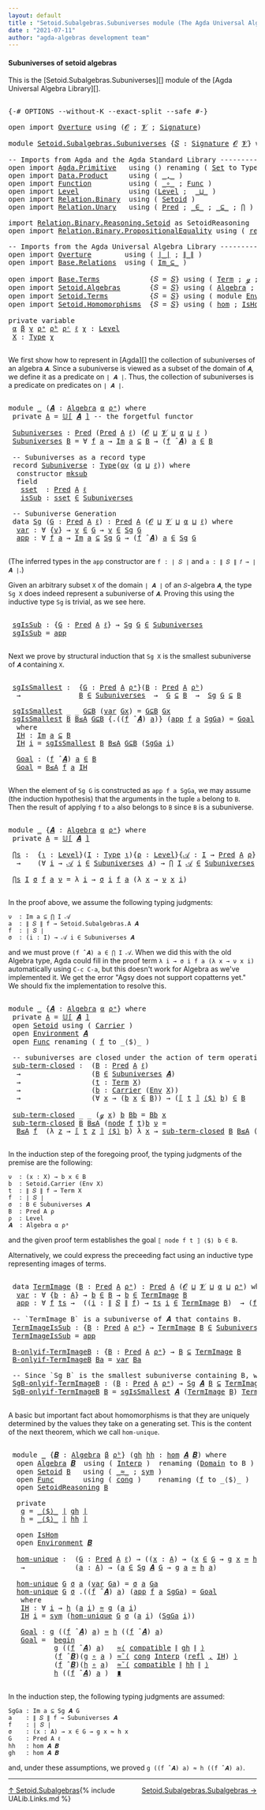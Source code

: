```yaml
---
layout: default
title : "Setoid.Subalgebras.Subuniverses module (The Agda Universal Algebra Library)"
date : "2021-07-11"
author: "agda-algebras development team"
---
```


#### <a id="subuniverses-of-setoid-algebras">Subuniverses of setoid algebras</a>

This is the [Setoid.Subalgebras.Subuniverses][] module of the [Agda Universal Algebra Library][].

<pre class="Agda">

<a id="368" class="Symbol">{-#</a> <a id="372" class="Keyword">OPTIONS</a> <a id="380" class="Pragma">--without-K</a> <a id="392" class="Pragma">--exact-split</a> <a id="406" class="Pragma">--safe</a> <a id="413" class="Symbol">#-}</a>

<a id="418" class="Keyword">open</a> <a id="423" class="Keyword">import</a> <a id="430" href="Overture.html" class="Module">Overture</a> <a id="439" class="Keyword">using</a> <a id="445" class="Symbol">(</a><a id="446" href="Overture.Signatures.html#648" class="Generalizable">𝓞</a> <a id="448" class="Symbol">;</a> <a id="450" href="Overture.Signatures.html#650" class="Generalizable">𝓥</a> <a id="452" class="Symbol">;</a> <a id="454" href="Overture.Signatures.html#3264" class="Function">Signature</a><a id="463" class="Symbol">)</a>

<a id="466" class="Keyword">module</a> <a id="473" href="Setoid.Subalgebras.Subuniverses.html" class="Module">Setoid.Subalgebras.Subuniverses</a> <a id="505" class="Symbol">{</a><a id="506" href="Setoid.Subalgebras.Subuniverses.html#506" class="Bound">𝑆</a> <a id="508" class="Symbol">:</a> <a id="510" href="Overture.Signatures.html#3264" class="Function">Signature</a> <a id="520" href="Overture.Signatures.html#648" class="Generalizable">𝓞</a> <a id="522" href="Overture.Signatures.html#650" class="Generalizable">𝓥</a><a id="523" class="Symbol">}</a> <a id="525" class="Keyword">where</a>

<a id="532" class="Comment">-- Imports from Agda and the Agda Standard Library ----------------------------------</a>
<a id="618" class="Keyword">open</a> <a id="623" class="Keyword">import</a> <a id="630" href="Agda.Primitive.html" class="Module">Agda.Primitive</a>   <a id="647" class="Keyword">using</a> <a id="653" class="Symbol">()</a> <a id="656" class="Keyword">renaming</a> <a id="665" class="Symbol">(</a> <a id="667" href="Agda.Primitive.html#326" class="Primitive">Set</a> <a id="671" class="Symbol">to</a> <a id="674" class="Primitive">Type</a> <a id="679" class="Symbol">)</a>
<a id="681" class="Keyword">open</a> <a id="686" class="Keyword">import</a> <a id="693" href="Data.Product.html" class="Module">Data.Product</a>     <a id="710" class="Keyword">using</a> <a id="716" class="Symbol">(</a> <a id="718" href="Agda.Builtin.Sigma.html#236" class="InductiveConstructor Operator">_,_</a> <a id="722" class="Symbol">)</a>
<a id="724" class="Keyword">open</a> <a id="729" class="Keyword">import</a> <a id="736" href="Function.html" class="Module">Function</a>         <a id="753" class="Keyword">using</a> <a id="759" class="Symbol">(</a> <a id="761" href="Function.Base.html#1031" class="Function Operator">_∘_</a> <a id="765" class="Symbol">;</a> <a id="767" href="Function.Bundles.html#1868" class="Record">Func</a> <a id="772" class="Symbol">)</a>
<a id="774" class="Keyword">open</a> <a id="779" class="Keyword">import</a> <a id="786" href="Level.html" class="Module">Level</a>            <a id="803" class="Keyword">using</a> <a id="809" class="Symbol">(</a><a id="810" href="Agda.Primitive.html#597" class="Postulate">Level</a> <a id="816" class="Symbol">;</a>  <a id="819" href="Agda.Primitive.html#810" class="Primitive Operator">_⊔_</a> <a id="823" class="Symbol">)</a>
<a id="825" class="Keyword">open</a> <a id="830" class="Keyword">import</a> <a id="837" href="Relation.Binary.html" class="Module">Relation.Binary</a>  <a id="854" class="Keyword">using</a> <a id="860" class="Symbol">(</a> <a id="862" href="Relation.Binary.Bundles.html#1009" class="Record">Setoid</a> <a id="869" class="Symbol">)</a>
<a id="871" class="Keyword">open</a> <a id="876" class="Keyword">import</a> <a id="883" href="Relation.Unary.html" class="Module">Relation.Unary</a>   <a id="900" class="Keyword">using</a> <a id="906" class="Symbol">(</a> <a id="908" href="Relation.Unary.html#1101" class="Function">Pred</a> <a id="913" class="Symbol">;</a> <a id="915" href="Relation.Unary.html#1523" class="Function Operator">_∈_</a> <a id="919" class="Symbol">;</a> <a id="921" href="Relation.Unary.html#1742" class="Function Operator">_⊆_</a> <a id="925" class="Symbol">;</a> <a id="927" href="Relation.Unary.html#4741" class="Function">⋂</a> <a id="929" class="Symbol">)</a>

<a id="932" class="Keyword">import</a> <a id="939" href="Relation.Binary.Reasoning.Setoid.html" class="Module">Relation.Binary.Reasoning.Setoid</a> <a id="972" class="Symbol">as</a> <a id="975" class="Module">SetoidReasoning</a>
<a id="991" class="Keyword">open</a> <a id="996" class="Keyword">import</a> <a id="1003" href="Relation.Binary.PropositionalEquality.html" class="Module">Relation.Binary.PropositionalEquality</a> <a id="1041" class="Keyword">using</a> <a id="1047" class="Symbol">(</a> <a id="1049" href="Agda.Builtin.Equality.html#208" class="InductiveConstructor">refl</a> <a id="1054" class="Symbol">)</a>

<a id="1057" class="Comment">-- Imports from the Agda Universal Algebra Library ----------------------------------</a>
<a id="1143" class="Keyword">open</a> <a id="1148" class="Keyword">import</a> <a id="1155" href="Overture.html" class="Module">Overture</a>        <a id="1171" class="Keyword">using</a> <a id="1177" class="Symbol">(</a> <a id="1179" href="Overture.Basic.html#4326" class="Function Operator">∣_∣</a> <a id="1183" class="Symbol">;</a> <a id="1185" href="Overture.Basic.html#4364" class="Function Operator">∥_∥</a> <a id="1189" class="Symbol">)</a>
<a id="1191" class="Keyword">open</a> <a id="1196" class="Keyword">import</a> <a id="1203" href="Base.Relations.html" class="Module">Base.Relations</a>  <a id="1219" class="Keyword">using</a> <a id="1225" class="Symbol">(</a> <a id="1227" href="Base.Relations.Discrete.html#2326" class="Function Operator">Im_⊆_</a> <a id="1233" class="Symbol">)</a>

<a id="1236" class="Keyword">open</a> <a id="1241" class="Keyword">import</a> <a id="1248" href="Base.Terms.html" class="Module">Base.Terms</a>            <a id="1270" class="Symbol">{</a><a id="1271" class="Argument">𝑆</a> <a id="1273" class="Symbol">=</a> <a id="1275" href="Setoid.Subalgebras.Subuniverses.html#506" class="Bound">𝑆</a><a id="1276" class="Symbol">}</a> <a id="1278" class="Keyword">using</a> <a id="1284" class="Symbol">(</a> <a id="1286" href="Base.Terms.Basic.html#2087" class="Datatype">Term</a> <a id="1291" class="Symbol">;</a> <a id="1293" href="Base.Terms.Basic.html#2128" class="InductiveConstructor">ℊ</a> <a id="1295" class="Symbol">;</a> <a id="1297" href="Base.Terms.Basic.html#2170" class="InductiveConstructor">node</a> <a id="1302" class="Symbol">)</a>
<a id="1304" class="Keyword">open</a> <a id="1309" class="Keyword">import</a> <a id="1316" href="Setoid.Algebras.html" class="Module">Setoid.Algebras</a>       <a id="1338" class="Symbol">{</a><a id="1339" class="Argument">𝑆</a> <a id="1341" class="Symbol">=</a> <a id="1343" href="Setoid.Subalgebras.Subuniverses.html#506" class="Bound">𝑆</a><a id="1344" class="Symbol">}</a> <a id="1346" class="Keyword">using</a> <a id="1352" class="Symbol">(</a> <a id="1354" href="Setoid.Algebras.Basic.html#2837" class="Record">Algebra</a> <a id="1362" class="Symbol">;</a> <a id="1364" href="Setoid.Algebras.Basic.html#3667" class="Function Operator">𝕌[_]</a> <a id="1369" class="Symbol">;</a> <a id="1371" href="Setoid.Algebras.Basic.html#3776" class="Function Operator">_̂_</a> <a id="1375" class="Symbol">;</a> <a id="1377" href="Setoid.Algebras.Basic.html#1068" class="Function">ov</a> <a id="1380" class="Symbol">)</a>
<a id="1382" class="Keyword">open</a> <a id="1387" class="Keyword">import</a> <a id="1394" href="Setoid.Terms.html" class="Module">Setoid.Terms</a>          <a id="1416" class="Symbol">{</a><a id="1417" class="Argument">𝑆</a> <a id="1419" class="Symbol">=</a> <a id="1421" href="Setoid.Subalgebras.Subuniverses.html#506" class="Bound">𝑆</a><a id="1422" class="Symbol">}</a> <a id="1424" class="Keyword">using</a> <a id="1430" class="Symbol">(</a> <a id="1432" class="Keyword">module</a> <a id="1439" href="Setoid.Terms.Basic.html#3846" class="Module">Environment</a> <a id="1451" class="Symbol">)</a>
<a id="1453" class="Keyword">open</a> <a id="1458" class="Keyword">import</a> <a id="1465" href="Setoid.Homomorphisms.html" class="Module">Setoid.Homomorphisms</a>  <a id="1487" class="Symbol">{</a><a id="1488" class="Argument">𝑆</a> <a id="1490" class="Symbol">=</a> <a id="1492" href="Setoid.Subalgebras.Subuniverses.html#506" class="Bound">𝑆</a><a id="1493" class="Symbol">}</a> <a id="1495" class="Keyword">using</a> <a id="1501" class="Symbol">(</a> <a id="1503" href="Setoid.Homomorphisms.Basic.html#1918" class="Function">hom</a> <a id="1507" class="Symbol">;</a> <a id="1509" href="Setoid.Homomorphisms.Basic.html#1825" class="Record">IsHom</a> <a id="1515" class="Symbol">)</a>

<a id="1518" class="Keyword">private</a> <a id="1526" class="Keyword">variable</a>
 <a id="1536" href="Setoid.Subalgebras.Subuniverses.html#1536" class="Generalizable">α</a> <a id="1538" href="Setoid.Subalgebras.Subuniverses.html#1538" class="Generalizable">β</a> <a id="1540" href="Setoid.Subalgebras.Subuniverses.html#1540" class="Generalizable">γ</a> <a id="1542" href="Setoid.Subalgebras.Subuniverses.html#1542" class="Generalizable">ρᵃ</a> <a id="1545" href="Setoid.Subalgebras.Subuniverses.html#1545" class="Generalizable">ρᵇ</a> <a id="1548" href="Setoid.Subalgebras.Subuniverses.html#1548" class="Generalizable">ρᶜ</a> <a id="1551" href="Setoid.Subalgebras.Subuniverses.html#1551" class="Generalizable">ℓ</a> <a id="1553" href="Setoid.Subalgebras.Subuniverses.html#1553" class="Generalizable">χ</a> <a id="1555" class="Symbol">:</a> <a id="1557" href="Agda.Primitive.html#597" class="Postulate">Level</a>
 <a id="1564" href="Setoid.Subalgebras.Subuniverses.html#1564" class="Generalizable">X</a> <a id="1566" class="Symbol">:</a> <a id="1568" href="Setoid.Subalgebras.Subuniverses.html#674" class="Primitive">Type</a> <a id="1573" href="Setoid.Subalgebras.Subuniverses.html#1553" class="Generalizable">χ</a>

</pre>

We first show how to represent in [Agda][] the collection of subuniverses of an algebra `𝑨`.  Since a subuniverse is viewed as a subset of the domain of `𝑨`, we define it as a predicate on `∣ 𝑨 ∣`.  Thus, the collection of subuniverses is a predicate on predicates on `∣ 𝑨 ∣`.

<pre class="Agda">

<a id="1880" class="Keyword">module</a> <a id="1887" href="Setoid.Subalgebras.Subuniverses.html#1887" class="Module">_</a> <a id="1889" class="Symbol">(</a><a id="1890" href="Setoid.Subalgebras.Subuniverses.html#1890" class="Bound">𝑨</a> <a id="1892" class="Symbol">:</a> <a id="1894" href="Setoid.Algebras.Basic.html#2837" class="Record">Algebra</a> <a id="1902" href="Setoid.Subalgebras.Subuniverses.html#1536" class="Generalizable">α</a> <a id="1904" href="Setoid.Subalgebras.Subuniverses.html#1542" class="Generalizable">ρᵃ</a><a id="1906" class="Symbol">)</a> <a id="1908" class="Keyword">where</a>
 <a id="1915" class="Keyword">private</a> <a id="1923" href="Setoid.Subalgebras.Subuniverses.html#1923" class="Function">A</a> <a id="1925" class="Symbol">=</a> <a id="1927" href="Setoid.Algebras.Basic.html#3667" class="Function Operator">𝕌[</a> <a id="1930" href="Setoid.Subalgebras.Subuniverses.html#1890" class="Bound">𝑨</a> <a id="1932" href="Setoid.Algebras.Basic.html#3667" class="Function Operator">]</a> <a id="1934" class="Comment">-- the forgetful functor</a>

 <a id="1961" href="Setoid.Subalgebras.Subuniverses.html#1961" class="Function">Subuniverses</a> <a id="1974" class="Symbol">:</a> <a id="1976" href="Relation.Unary.html#1101" class="Function">Pred</a> <a id="1981" class="Symbol">(</a><a id="1982" href="Relation.Unary.html#1101" class="Function">Pred</a> <a id="1987" href="Setoid.Subalgebras.Subuniverses.html#1923" class="Function">A</a> <a id="1989" href="Setoid.Subalgebras.Subuniverses.html#1551" class="Generalizable">ℓ</a><a id="1990" class="Symbol">)</a> <a id="1992" class="Symbol">(</a><a id="1993" href="Setoid.Subalgebras.Subuniverses.html#520" class="Bound">𝓞</a> <a id="1995" href="Agda.Primitive.html#810" class="Primitive Operator">⊔</a> <a id="1997" href="Setoid.Subalgebras.Subuniverses.html#522" class="Bound">𝓥</a> <a id="1999" href="Agda.Primitive.html#810" class="Primitive Operator">⊔</a> <a id="2001" href="Setoid.Subalgebras.Subuniverses.html#1902" class="Bound">α</a> <a id="2003" href="Agda.Primitive.html#810" class="Primitive Operator">⊔</a> <a id="2005" href="Setoid.Subalgebras.Subuniverses.html#1551" class="Generalizable">ℓ</a> <a id="2007" class="Symbol">)</a>
 <a id="2010" href="Setoid.Subalgebras.Subuniverses.html#1961" class="Function">Subuniverses</a> <a id="2023" href="Setoid.Subalgebras.Subuniverses.html#2023" class="Bound">B</a> <a id="2025" class="Symbol">=</a> <a id="2027" class="Symbol">∀</a> <a id="2029" href="Setoid.Subalgebras.Subuniverses.html#2029" class="Bound">f</a> <a id="2031" href="Setoid.Subalgebras.Subuniverses.html#2031" class="Bound">a</a> <a id="2033" class="Symbol">→</a> <a id="2035" href="Base.Relations.Discrete.html#2326" class="Function Operator">Im</a> <a id="2038" href="Setoid.Subalgebras.Subuniverses.html#2031" class="Bound">a</a> <a id="2040" href="Base.Relations.Discrete.html#2326" class="Function Operator">⊆</a> <a id="2042" href="Setoid.Subalgebras.Subuniverses.html#2023" class="Bound">B</a> <a id="2044" class="Symbol">→</a> <a id="2046" class="Symbol">(</a><a id="2047" href="Setoid.Subalgebras.Subuniverses.html#2029" class="Bound">f</a> <a id="2049" href="Setoid.Algebras.Basic.html#3776" class="Function Operator">̂</a> <a id="2051" href="Setoid.Subalgebras.Subuniverses.html#1890" class="Bound">𝑨</a><a id="2052" class="Symbol">)</a> <a id="2054" href="Setoid.Subalgebras.Subuniverses.html#2031" class="Bound">a</a> <a id="2056" href="Relation.Unary.html#1523" class="Function Operator">∈</a> <a id="2058" href="Setoid.Subalgebras.Subuniverses.html#2023" class="Bound">B</a>

 <a id="2062" class="Comment">-- Subuniverses as a record type</a>
 <a id="2096" class="Keyword">record</a> <a id="2103" href="Setoid.Subalgebras.Subuniverses.html#2103" class="Record">Subuniverse</a> <a id="2115" class="Symbol">:</a> <a id="2117" href="Setoid.Subalgebras.Subuniverses.html#674" class="Primitive">Type</a><a id="2121" class="Symbol">(</a><a id="2122" href="Setoid.Algebras.Basic.html#1068" class="Function">ov</a> <a id="2125" class="Symbol">(</a><a id="2126" href="Setoid.Subalgebras.Subuniverses.html#1902" class="Bound">α</a> <a id="2128" href="Agda.Primitive.html#810" class="Primitive Operator">⊔</a> <a id="2130" href="Setoid.Subalgebras.Subuniverses.html#2130" class="Bound">ℓ</a><a id="2131" class="Symbol">))</a> <a id="2134" class="Keyword">where</a>
  <a id="2142" class="Keyword">constructor</a> <a id="2154" href="Setoid.Subalgebras.Subuniverses.html#2154" class="InductiveConstructor">mksub</a>
  <a id="2162" class="Keyword">field</a>
   <a id="2171" href="Setoid.Subalgebras.Subuniverses.html#2171" class="Field">sset</a>  <a id="2177" class="Symbol">:</a> <a id="2179" href="Relation.Unary.html#1101" class="Function">Pred</a> <a id="2184" href="Setoid.Subalgebras.Subuniverses.html#1923" class="Function">A</a> <a id="2186" href="Setoid.Subalgebras.Subuniverses.html#2130" class="Bound">ℓ</a>
   <a id="2191" href="Setoid.Subalgebras.Subuniverses.html#2191" class="Field">isSub</a> <a id="2197" class="Symbol">:</a> <a id="2199" href="Setoid.Subalgebras.Subuniverses.html#2171" class="Field">sset</a> <a id="2204" href="Relation.Unary.html#1523" class="Function Operator">∈</a> <a id="2206" href="Setoid.Subalgebras.Subuniverses.html#1961" class="Function">Subuniverses</a>

 <a id="2221" class="Comment">-- Subuniverse Generation</a>
 <a id="2248" class="Keyword">data</a> <a id="2253" href="Setoid.Subalgebras.Subuniverses.html#2253" class="Datatype">Sg</a> <a id="2256" class="Symbol">(</a><a id="2257" href="Setoid.Subalgebras.Subuniverses.html#2257" class="Bound">G</a> <a id="2259" class="Symbol">:</a> <a id="2261" href="Relation.Unary.html#1101" class="Function">Pred</a> <a id="2266" href="Setoid.Subalgebras.Subuniverses.html#1923" class="Function">A</a> <a id="2268" href="Setoid.Subalgebras.Subuniverses.html#1551" class="Generalizable">ℓ</a><a id="2269" class="Symbol">)</a> <a id="2271" class="Symbol">:</a> <a id="2273" href="Relation.Unary.html#1101" class="Function">Pred</a> <a id="2278" href="Setoid.Subalgebras.Subuniverses.html#1923" class="Function">A</a> <a id="2280" class="Symbol">(</a><a id="2281" href="Setoid.Subalgebras.Subuniverses.html#520" class="Bound">𝓞</a> <a id="2283" href="Agda.Primitive.html#810" class="Primitive Operator">⊔</a> <a id="2285" href="Setoid.Subalgebras.Subuniverses.html#522" class="Bound">𝓥</a> <a id="2287" href="Agda.Primitive.html#810" class="Primitive Operator">⊔</a> <a id="2289" href="Setoid.Subalgebras.Subuniverses.html#1902" class="Bound">α</a> <a id="2291" href="Agda.Primitive.html#810" class="Primitive Operator">⊔</a> <a id="2293" href="Setoid.Subalgebras.Subuniverses.html#2268" class="Bound">ℓ</a><a id="2294" class="Symbol">)</a> <a id="2296" class="Keyword">where</a>
  <a id="2304" href="Setoid.Subalgebras.Subuniverses.html#2304" class="InductiveConstructor">var</a> <a id="2308" class="Symbol">:</a> <a id="2310" class="Symbol">∀</a> <a id="2312" class="Symbol">{</a><a id="2313" href="Setoid.Subalgebras.Subuniverses.html#2313" class="Bound">v</a><a id="2314" class="Symbol">}</a> <a id="2316" class="Symbol">→</a> <a id="2318" href="Setoid.Subalgebras.Subuniverses.html#2313" class="Bound">v</a> <a id="2320" href="Relation.Unary.html#1523" class="Function Operator">∈</a> <a id="2322" href="Setoid.Subalgebras.Subuniverses.html#2257" class="Bound">G</a> <a id="2324" class="Symbol">→</a> <a id="2326" href="Setoid.Subalgebras.Subuniverses.html#2313" class="Bound">v</a> <a id="2328" href="Relation.Unary.html#1523" class="Function Operator">∈</a> <a id="2330" href="Setoid.Subalgebras.Subuniverses.html#2253" class="Datatype">Sg</a> <a id="2333" href="Setoid.Subalgebras.Subuniverses.html#2257" class="Bound">G</a>
  <a id="2337" href="Setoid.Subalgebras.Subuniverses.html#2337" class="InductiveConstructor">app</a> <a id="2341" class="Symbol">:</a> <a id="2343" class="Symbol">∀</a> <a id="2345" href="Setoid.Subalgebras.Subuniverses.html#2345" class="Bound">f</a> <a id="2347" href="Setoid.Subalgebras.Subuniverses.html#2347" class="Bound">a</a> <a id="2349" class="Symbol">→</a> <a id="2351" href="Base.Relations.Discrete.html#2326" class="Function Operator">Im</a> <a id="2354" href="Setoid.Subalgebras.Subuniverses.html#2347" class="Bound">a</a> <a id="2356" href="Base.Relations.Discrete.html#2326" class="Function Operator">⊆</a> <a id="2358" href="Setoid.Subalgebras.Subuniverses.html#2253" class="Datatype">Sg</a> <a id="2361" href="Setoid.Subalgebras.Subuniverses.html#2257" class="Bound">G</a> <a id="2363" class="Symbol">→</a> <a id="2365" class="Symbol">(</a><a id="2366" href="Setoid.Subalgebras.Subuniverses.html#2345" class="Bound">f</a> <a id="2368" href="Setoid.Algebras.Basic.html#3776" class="Function Operator">̂</a> <a id="2370" href="Setoid.Subalgebras.Subuniverses.html#1890" class="Bound">𝑨</a><a id="2371" class="Symbol">)</a> <a id="2373" href="Setoid.Subalgebras.Subuniverses.html#2347" class="Bound">a</a> <a id="2375" href="Relation.Unary.html#1523" class="Function Operator">∈</a> <a id="2377" href="Setoid.Subalgebras.Subuniverses.html#2253" class="Datatype">Sg</a> <a id="2380" href="Setoid.Subalgebras.Subuniverses.html#2257" class="Bound">G</a>

</pre>

(The inferred types in the `app` constructor are `f : ∣ 𝑆 ∣` and `a : ∥ 𝑆 ∥ 𝑓 → ∣ 𝑨 ∣`.)

Given an arbitrary subset `X` of the domain `∣ 𝑨 ∣` of an `𝑆`-algebra `𝑨`, the
type `Sg X` does indeed represent a subuniverse of `𝑨`. Proving this using the
inductive type `Sg` is trivial, as we see here.

<pre class="Agda">

 <a id="2707" href="Setoid.Subalgebras.Subuniverses.html#2707" class="Function">sgIsSub</a> <a id="2715" class="Symbol">:</a> <a id="2717" class="Symbol">{</a><a id="2718" href="Setoid.Subalgebras.Subuniverses.html#2718" class="Bound">G</a> <a id="2720" class="Symbol">:</a> <a id="2722" href="Relation.Unary.html#1101" class="Function">Pred</a> <a id="2727" href="Setoid.Subalgebras.Subuniverses.html#1923" class="Function">A</a> <a id="2729" href="Setoid.Subalgebras.Subuniverses.html#1551" class="Generalizable">ℓ</a><a id="2730" class="Symbol">}</a> <a id="2732" class="Symbol">→</a> <a id="2734" href="Setoid.Subalgebras.Subuniverses.html#2253" class="Datatype">Sg</a> <a id="2737" href="Setoid.Subalgebras.Subuniverses.html#2718" class="Bound">G</a> <a id="2739" href="Relation.Unary.html#1523" class="Function Operator">∈</a> <a id="2741" href="Setoid.Subalgebras.Subuniverses.html#1961" class="Function">Subuniverses</a>
 <a id="2755" href="Setoid.Subalgebras.Subuniverses.html#2707" class="Function">sgIsSub</a> <a id="2763" class="Symbol">=</a> <a id="2765" href="Setoid.Subalgebras.Subuniverses.html#2337" class="InductiveConstructor">app</a>

</pre>

Next we prove by structural induction that `Sg X` is the smallest subuniverse of `𝑨` containing `X`.

<pre class="Agda">

 <a id="2899" href="Setoid.Subalgebras.Subuniverses.html#2899" class="Function">sgIsSmallest</a> <a id="2912" class="Symbol">:</a>  <a id="2915" class="Symbol">{</a><a id="2916" href="Setoid.Subalgebras.Subuniverses.html#2916" class="Bound">G</a> <a id="2918" class="Symbol">:</a> <a id="2920" href="Relation.Unary.html#1101" class="Function">Pred</a> <a id="2925" href="Setoid.Subalgebras.Subuniverses.html#1923" class="Function">A</a> <a id="2927" href="Setoid.Subalgebras.Subuniverses.html#1904" class="Bound">ρᵃ</a><a id="2929" class="Symbol">}(</a><a id="2931" href="Setoid.Subalgebras.Subuniverses.html#2931" class="Bound">B</a> <a id="2933" class="Symbol">:</a> <a id="2935" href="Relation.Unary.html#1101" class="Function">Pred</a> <a id="2940" href="Setoid.Subalgebras.Subuniverses.html#1923" class="Function">A</a> <a id="2942" href="Setoid.Subalgebras.Subuniverses.html#1545" class="Generalizable">ρᵇ</a><a id="2944" class="Symbol">)</a>
  <a id="2948" class="Symbol">→</a>              <a id="2963" href="Setoid.Subalgebras.Subuniverses.html#2931" class="Bound">B</a> <a id="2965" href="Relation.Unary.html#1523" class="Function Operator">∈</a> <a id="2967" href="Setoid.Subalgebras.Subuniverses.html#1961" class="Function">Subuniverses</a>  <a id="2981" class="Symbol">→</a>  <a id="2984" href="Setoid.Subalgebras.Subuniverses.html#2916" class="Bound">G</a> <a id="2986" href="Relation.Unary.html#1742" class="Function Operator">⊆</a> <a id="2988" href="Setoid.Subalgebras.Subuniverses.html#2931" class="Bound">B</a>  <a id="2991" class="Symbol">→</a>  <a id="2994" href="Setoid.Subalgebras.Subuniverses.html#2253" class="Datatype">Sg</a> <a id="2997" href="Setoid.Subalgebras.Subuniverses.html#2916" class="Bound">G</a> <a id="2999" href="Relation.Unary.html#1742" class="Function Operator">⊆</a> <a id="3001" href="Setoid.Subalgebras.Subuniverses.html#2931" class="Bound">B</a>

 <a id="3005" href="Setoid.Subalgebras.Subuniverses.html#2899" class="Function">sgIsSmallest</a> <a id="3018" class="Symbol">_</a> <a id="3020" class="Symbol">_</a> <a id="3022" href="Setoid.Subalgebras.Subuniverses.html#3022" class="Bound">G⊆B</a> <a id="3026" class="Symbol">(</a><a id="3027" href="Setoid.Subalgebras.Subuniverses.html#2304" class="InductiveConstructor">var</a> <a id="3031" href="Setoid.Subalgebras.Subuniverses.html#3031" class="Bound">Gx</a><a id="3033" class="Symbol">)</a> <a id="3035" class="Symbol">=</a> <a id="3037" href="Setoid.Subalgebras.Subuniverses.html#3022" class="Bound">G⊆B</a> <a id="3041" href="Setoid.Subalgebras.Subuniverses.html#3031" class="Bound">Gx</a>
 <a id="3045" href="Setoid.Subalgebras.Subuniverses.html#2899" class="Function">sgIsSmallest</a> <a id="3058" href="Setoid.Subalgebras.Subuniverses.html#3058" class="Bound">B</a> <a id="3060" href="Setoid.Subalgebras.Subuniverses.html#3060" class="Bound">B≤A</a> <a id="3064" href="Setoid.Subalgebras.Subuniverses.html#3064" class="Bound">G⊆B</a> <a id="3068" class="Symbol">{</a><a id="3069" class="DottedPattern Symbol">.((</a><a id="3072" href="Setoid.Subalgebras.Subuniverses.html#3088" class="DottedPattern Bound">f</a> <a id="3074" href="Setoid.Algebras.Basic.html#3776" class="DottedPattern Function Operator">̂</a> <a id="3076" href="Setoid.Subalgebras.Subuniverses.html#1890" class="DottedPattern Bound">𝑨</a><a id="3077" class="DottedPattern Symbol">)</a> <a id="3079" href="Setoid.Subalgebras.Subuniverses.html#3090" class="DottedPattern Bound">a</a><a id="3080" class="DottedPattern Symbol">)</a><a id="3081" class="Symbol">}</a> <a id="3083" class="Symbol">(</a><a id="3084" href="Setoid.Subalgebras.Subuniverses.html#2337" class="InductiveConstructor">app</a> <a id="3088" href="Setoid.Subalgebras.Subuniverses.html#3088" class="Bound">f</a> <a id="3090" href="Setoid.Subalgebras.Subuniverses.html#3090" class="Bound">a</a> <a id="3092" href="Setoid.Subalgebras.Subuniverses.html#3092" class="Bound">SgGa</a><a id="3096" class="Symbol">)</a> <a id="3098" class="Symbol">=</a> <a id="3100" href="Setoid.Subalgebras.Subuniverses.html#3173" class="Function">Goal</a>
  <a id="3107" class="Keyword">where</a>
  <a id="3115" href="Setoid.Subalgebras.Subuniverses.html#3115" class="Function">IH</a> <a id="3118" class="Symbol">:</a> <a id="3120" href="Base.Relations.Discrete.html#2326" class="Function Operator">Im</a> <a id="3123" href="Setoid.Subalgebras.Subuniverses.html#3090" class="Bound">a</a> <a id="3125" href="Base.Relations.Discrete.html#2326" class="Function Operator">⊆</a> <a id="3127" href="Setoid.Subalgebras.Subuniverses.html#3058" class="Bound">B</a>
  <a id="3131" href="Setoid.Subalgebras.Subuniverses.html#3115" class="Function">IH</a> <a id="3134" href="Setoid.Subalgebras.Subuniverses.html#3134" class="Bound">i</a> <a id="3136" class="Symbol">=</a> <a id="3138" href="Setoid.Subalgebras.Subuniverses.html#2899" class="Function">sgIsSmallest</a> <a id="3151" href="Setoid.Subalgebras.Subuniverses.html#3058" class="Bound">B</a> <a id="3153" href="Setoid.Subalgebras.Subuniverses.html#3060" class="Bound">B≤A</a> <a id="3157" href="Setoid.Subalgebras.Subuniverses.html#3064" class="Bound">G⊆B</a> <a id="3161" class="Symbol">(</a><a id="3162" href="Setoid.Subalgebras.Subuniverses.html#3092" class="Bound">SgGa</a> <a id="3167" href="Setoid.Subalgebras.Subuniverses.html#3134" class="Bound">i</a><a id="3168" class="Symbol">)</a>

  <a id="3173" href="Setoid.Subalgebras.Subuniverses.html#3173" class="Function">Goal</a> <a id="3178" class="Symbol">:</a> <a id="3180" class="Symbol">(</a><a id="3181" href="Setoid.Subalgebras.Subuniverses.html#3088" class="Bound">f</a> <a id="3183" href="Setoid.Algebras.Basic.html#3776" class="Function Operator">̂</a> <a id="3185" href="Setoid.Subalgebras.Subuniverses.html#1890" class="Bound">𝑨</a><a id="3186" class="Symbol">)</a> <a id="3188" href="Setoid.Subalgebras.Subuniverses.html#3090" class="Bound">a</a> <a id="3190" href="Relation.Unary.html#1523" class="Function Operator">∈</a> <a id="3192" href="Setoid.Subalgebras.Subuniverses.html#3058" class="Bound">B</a>
  <a id="3196" href="Setoid.Subalgebras.Subuniverses.html#3173" class="Function">Goal</a> <a id="3201" class="Symbol">=</a> <a id="3203" href="Setoid.Subalgebras.Subuniverses.html#3060" class="Bound">B≤A</a> <a id="3207" href="Setoid.Subalgebras.Subuniverses.html#3088" class="Bound">f</a> <a id="3209" href="Setoid.Subalgebras.Subuniverses.html#3090" class="Bound">a</a> <a id="3211" href="Setoid.Subalgebras.Subuniverses.html#3115" class="Function">IH</a>

</pre>

When the element of `Sg G` is constructed as `app f a SgGa`, we may assume (the induction hypothesis) that the arguments in the tuple `a` belong to `B`. Then the result of applying `f` to `a` also belongs to `B` since `B` is a subuniverse.

<pre class="Agda">

<a id="3482" class="Keyword">module</a> <a id="3489" href="Setoid.Subalgebras.Subuniverses.html#3489" class="Module">_</a> <a id="3491" class="Symbol">{</a><a id="3492" href="Setoid.Subalgebras.Subuniverses.html#3492" class="Bound">𝑨</a> <a id="3494" class="Symbol">:</a> <a id="3496" href="Setoid.Algebras.Basic.html#2837" class="Record">Algebra</a> <a id="3504" href="Setoid.Subalgebras.Subuniverses.html#1536" class="Generalizable">α</a> <a id="3506" href="Setoid.Subalgebras.Subuniverses.html#1542" class="Generalizable">ρᵃ</a><a id="3508" class="Symbol">}</a> <a id="3510" class="Keyword">where</a>
 <a id="3517" class="Keyword">private</a> <a id="3525" href="Setoid.Subalgebras.Subuniverses.html#3525" class="Function">A</a> <a id="3527" class="Symbol">=</a> <a id="3529" href="Setoid.Algebras.Basic.html#3667" class="Function Operator">𝕌[</a> <a id="3532" href="Setoid.Subalgebras.Subuniverses.html#3492" class="Bound">𝑨</a> <a id="3534" href="Setoid.Algebras.Basic.html#3667" class="Function Operator">]</a>

 <a id="3538" href="Setoid.Subalgebras.Subuniverses.html#3538" class="Function">⋂s</a> <a id="3541" class="Symbol">:</a>  <a id="3544" class="Symbol">{</a><a id="3545" href="Setoid.Subalgebras.Subuniverses.html#3545" class="Bound">ι</a> <a id="3547" class="Symbol">:</a> <a id="3549" href="Agda.Primitive.html#597" class="Postulate">Level</a><a id="3554" class="Symbol">}(</a><a id="3556" href="Setoid.Subalgebras.Subuniverses.html#3556" class="Bound">I</a> <a id="3558" class="Symbol">:</a> <a id="3560" href="Setoid.Subalgebras.Subuniverses.html#674" class="Primitive">Type</a> <a id="3565" href="Setoid.Subalgebras.Subuniverses.html#3545" class="Bound">ι</a><a id="3566" class="Symbol">){</a><a id="3568" href="Setoid.Subalgebras.Subuniverses.html#3568" class="Bound">ρ</a> <a id="3570" class="Symbol">:</a> <a id="3572" href="Agda.Primitive.html#597" class="Postulate">Level</a><a id="3577" class="Symbol">}{</a><a id="3579" href="Setoid.Subalgebras.Subuniverses.html#3579" class="Bound">𝒜</a> <a id="3581" class="Symbol">:</a> <a id="3583" href="Setoid.Subalgebras.Subuniverses.html#3556" class="Bound">I</a> <a id="3585" class="Symbol">→</a> <a id="3587" href="Relation.Unary.html#1101" class="Function">Pred</a> <a id="3592" href="Setoid.Subalgebras.Subuniverses.html#3525" class="Function">A</a> <a id="3594" href="Setoid.Subalgebras.Subuniverses.html#3568" class="Bound">ρ</a><a id="3595" class="Symbol">}</a>
  <a id="3599" class="Symbol">→</a>    <a id="3604" class="Symbol">(∀</a> <a id="3607" href="Setoid.Subalgebras.Subuniverses.html#3607" class="Bound">i</a> <a id="3609" class="Symbol">→</a> <a id="3611" href="Setoid.Subalgebras.Subuniverses.html#3579" class="Bound">𝒜</a> <a id="3613" href="Setoid.Subalgebras.Subuniverses.html#3607" class="Bound">i</a> <a id="3615" href="Relation.Unary.html#1523" class="Function Operator">∈</a> <a id="3617" href="Setoid.Subalgebras.Subuniverses.html#1961" class="Function">Subuniverses</a> <a id="3630" href="Setoid.Subalgebras.Subuniverses.html#3492" class="Bound">𝑨</a><a id="3631" class="Symbol">)</a> <a id="3633" class="Symbol">→</a> <a id="3635" href="Relation.Unary.html#4741" class="Function">⋂</a> <a id="3637" href="Setoid.Subalgebras.Subuniverses.html#3556" class="Bound">I</a> <a id="3639" href="Setoid.Subalgebras.Subuniverses.html#3579" class="Bound">𝒜</a> <a id="3641" href="Relation.Unary.html#1523" class="Function Operator">∈</a> <a id="3643" href="Setoid.Subalgebras.Subuniverses.html#1961" class="Function">Subuniverses</a> <a id="3656" href="Setoid.Subalgebras.Subuniverses.html#3492" class="Bound">𝑨</a>

 <a id="3660" href="Setoid.Subalgebras.Subuniverses.html#3538" class="Function">⋂s</a> <a id="3663" href="Setoid.Subalgebras.Subuniverses.html#3663" class="Bound">I</a> <a id="3665" href="Setoid.Subalgebras.Subuniverses.html#3665" class="Bound">σ</a> <a id="3667" href="Setoid.Subalgebras.Subuniverses.html#3667" class="Bound">f</a> <a id="3669" href="Setoid.Subalgebras.Subuniverses.html#3669" class="Bound">a</a> <a id="3671" href="Setoid.Subalgebras.Subuniverses.html#3671" class="Bound">ν</a> <a id="3673" class="Symbol">=</a> <a id="3675" class="Symbol">λ</a> <a id="3677" href="Setoid.Subalgebras.Subuniverses.html#3677" class="Bound">i</a> <a id="3679" class="Symbol">→</a> <a id="3681" href="Setoid.Subalgebras.Subuniverses.html#3665" class="Bound">σ</a> <a id="3683" href="Setoid.Subalgebras.Subuniverses.html#3677" class="Bound">i</a> <a id="3685" href="Setoid.Subalgebras.Subuniverses.html#3667" class="Bound">f</a> <a id="3687" href="Setoid.Subalgebras.Subuniverses.html#3669" class="Bound">a</a> <a id="3689" class="Symbol">(λ</a> <a id="3692" href="Setoid.Subalgebras.Subuniverses.html#3692" class="Bound">x</a> <a id="3694" class="Symbol">→</a> <a id="3696" href="Setoid.Subalgebras.Subuniverses.html#3671" class="Bound">ν</a> <a id="3698" href="Setoid.Subalgebras.Subuniverses.html#3692" class="Bound">x</a> <a id="3700" href="Setoid.Subalgebras.Subuniverses.html#3677" class="Bound">i</a><a id="3701" class="Symbol">)</a>

</pre>

In the proof above, we assume the following typing judgments:

```
ν  : Im a ⊆ ⋂ I 𝒜
a  : ∥ 𝑆 ∥ f → Setoid.Subalgebras.A 𝑨
f  : ∣ 𝑆 ∣
σ  : (i : I) → 𝒜 i ∈ Subuniverses 𝑨
```
and we must prove `(f ̂ 𝑨) a ∈ ⋂ I 𝒜`.  When we did this with the old
Algebra type, Agda could fill in the proof term `λ i → σ i f a (λ x → ν x i)`
automatically using `C-c C-a`, but this doesn't work for Algebra
as we've implemented it.  We get the error "Agsy does not support copatterns
yet."  We should fix the implementation to resolve this.

<pre class="Agda">

<a id="4252" class="Keyword">module</a> <a id="4259" href="Setoid.Subalgebras.Subuniverses.html#4259" class="Module">_</a> <a id="4261" class="Symbol">{</a><a id="4262" href="Setoid.Subalgebras.Subuniverses.html#4262" class="Bound">𝑨</a> <a id="4264" class="Symbol">:</a> <a id="4266" href="Setoid.Algebras.Basic.html#2837" class="Record">Algebra</a> <a id="4274" href="Setoid.Subalgebras.Subuniverses.html#1536" class="Generalizable">α</a> <a id="4276" href="Setoid.Subalgebras.Subuniverses.html#1542" class="Generalizable">ρᵃ</a><a id="4278" class="Symbol">}</a> <a id="4280" class="Keyword">where</a>
 <a id="4287" class="Keyword">private</a> <a id="4295" href="Setoid.Subalgebras.Subuniverses.html#4295" class="Function">A</a> <a id="4297" class="Symbol">=</a> <a id="4299" href="Setoid.Algebras.Basic.html#3667" class="Function Operator">𝕌[</a> <a id="4302" href="Setoid.Subalgebras.Subuniverses.html#4262" class="Bound">𝑨</a> <a id="4304" href="Setoid.Algebras.Basic.html#3667" class="Function Operator">]</a>
 <a id="4307" class="Keyword">open</a> <a id="4312" href="Relation.Binary.Bundles.html#1009" class="Module">Setoid</a> <a id="4319" class="Keyword">using</a> <a id="4325" class="Symbol">(</a> <a id="4327" href="Relation.Binary.Bundles.html#1072" class="Field">Carrier</a> <a id="4335" class="Symbol">)</a>
 <a id="4338" class="Keyword">open</a> <a id="4343" href="Setoid.Terms.Basic.html#3846" class="Module">Environment</a> <a id="4355" href="Setoid.Subalgebras.Subuniverses.html#4262" class="Bound">𝑨</a>
 <a id="4358" class="Keyword">open</a> <a id="4363" href="Function.Bundles.html#1868" class="Module">Func</a> <a id="4368" class="Keyword">renaming</a> <a id="4377" class="Symbol">(</a> <a id="4379" href="Function.Bundles.html#1919" class="Field">f</a> <a id="4381" class="Symbol">to</a> <a id="4384" class="Field">_⟨$⟩_</a> <a id="4390" class="Symbol">)</a>

 <a id="4394" class="Comment">-- subuniverses are closed under the action of term operations</a>
 <a id="4458" href="Setoid.Subalgebras.Subuniverses.html#4458" class="Function">sub-term-closed</a> <a id="4474" class="Symbol">:</a>  <a id="4477" class="Symbol">(</a><a id="4478" href="Setoid.Subalgebras.Subuniverses.html#4478" class="Bound">B</a> <a id="4480" class="Symbol">:</a> <a id="4482" href="Relation.Unary.html#1101" class="Function">Pred</a> <a id="4487" href="Setoid.Subalgebras.Subuniverses.html#4295" class="Function">A</a> <a id="4489" href="Setoid.Subalgebras.Subuniverses.html#1551" class="Generalizable">ℓ</a><a id="4490" class="Symbol">)</a>
  <a id="4494" class="Symbol">→</a>                 <a id="4512" class="Symbol">(</a><a id="4513" href="Setoid.Subalgebras.Subuniverses.html#4478" class="Bound">B</a> <a id="4515" href="Relation.Unary.html#1523" class="Function Operator">∈</a> <a id="4517" href="Setoid.Subalgebras.Subuniverses.html#1961" class="Function">Subuniverses</a> <a id="4530" href="Setoid.Subalgebras.Subuniverses.html#4262" class="Bound">𝑨</a><a id="4531" class="Symbol">)</a>
  <a id="4535" class="Symbol">→</a>                 <a id="4553" class="Symbol">(</a><a id="4554" href="Setoid.Subalgebras.Subuniverses.html#4554" class="Bound">t</a> <a id="4556" class="Symbol">:</a> <a id="4558" href="Base.Terms.Basic.html#2087" class="Datatype">Term</a> <a id="4563" href="Setoid.Subalgebras.Subuniverses.html#1564" class="Generalizable">X</a><a id="4564" class="Symbol">)</a>
  <a id="4568" class="Symbol">→</a>                 <a id="4586" class="Symbol">(</a><a id="4587" href="Setoid.Subalgebras.Subuniverses.html#4587" class="Bound">b</a> <a id="4589" class="Symbol">:</a> <a id="4591" href="Relation.Binary.Bundles.html#1072" class="Field">Carrier</a> <a id="4599" class="Symbol">(</a><a id="4600" href="Setoid.Terms.Basic.html#4046" class="Function">Env</a> <a id="4604" href="Setoid.Subalgebras.Subuniverses.html#1564" class="Generalizable">X</a><a id="4605" class="Symbol">))</a>
  <a id="4610" class="Symbol">→</a>                 <a id="4628" class="Symbol">(∀</a> <a id="4631" href="Setoid.Subalgebras.Subuniverses.html#4631" class="Bound">x</a> <a id="4633" class="Symbol">→</a> <a id="4635" class="Symbol">(</a><a id="4636" href="Setoid.Subalgebras.Subuniverses.html#4587" class="Bound">b</a> <a id="4638" href="Setoid.Subalgebras.Subuniverses.html#4631" class="Bound">x</a> <a id="4640" href="Relation.Unary.html#1523" class="Function Operator">∈</a> <a id="4642" href="Setoid.Subalgebras.Subuniverses.html#4478" class="Bound">B</a><a id="4643" class="Symbol">))</a> <a id="4646" class="Symbol">→</a> <a id="4648" class="Symbol">(</a><a id="4649" href="Setoid.Terms.Basic.html#4904" class="Function Operator">⟦</a> <a id="4651" href="Setoid.Subalgebras.Subuniverses.html#4554" class="Bound">t</a> <a id="4653" href="Setoid.Terms.Basic.html#4904" class="Function Operator">⟧</a> <a id="4655" href="Setoid.Subalgebras.Subuniverses.html#4384" class="Field Operator">⟨$⟩</a> <a id="4659" href="Setoid.Subalgebras.Subuniverses.html#4587" class="Bound">b</a><a id="4660" class="Symbol">)</a> <a id="4662" href="Relation.Unary.html#1523" class="Function Operator">∈</a> <a id="4664" href="Setoid.Subalgebras.Subuniverses.html#4478" class="Bound">B</a>

 <a id="4668" href="Setoid.Subalgebras.Subuniverses.html#4458" class="Function">sub-term-closed</a> <a id="4684" class="Symbol">_</a> <a id="4686" class="Symbol">_</a> <a id="4688" class="Symbol">(</a><a id="4689" href="Base.Terms.Basic.html#2128" class="InductiveConstructor">ℊ</a> <a id="4691" href="Setoid.Subalgebras.Subuniverses.html#4691" class="Bound">x</a><a id="4692" class="Symbol">)</a> <a id="4694" href="Setoid.Subalgebras.Subuniverses.html#4694" class="Bound">b</a> <a id="4696" href="Setoid.Subalgebras.Subuniverses.html#4696" class="Bound">Bb</a> <a id="4699" class="Symbol">=</a> <a id="4701" href="Setoid.Subalgebras.Subuniverses.html#4696" class="Bound">Bb</a> <a id="4704" href="Setoid.Subalgebras.Subuniverses.html#4691" class="Bound">x</a>
 <a id="4707" href="Setoid.Subalgebras.Subuniverses.html#4458" class="Function">sub-term-closed</a> <a id="4723" href="Setoid.Subalgebras.Subuniverses.html#4723" class="Bound">B</a> <a id="4725" href="Setoid.Subalgebras.Subuniverses.html#4725" class="Bound">B≤A</a> <a id="4729" class="Symbol">(</a><a id="4730" href="Base.Terms.Basic.html#2170" class="InductiveConstructor">node</a> <a id="4735" href="Setoid.Subalgebras.Subuniverses.html#4735" class="Bound">f</a> <a id="4737" href="Setoid.Subalgebras.Subuniverses.html#4737" class="Bound">t</a><a id="4738" class="Symbol">)</a><a id="4739" href="Setoid.Subalgebras.Subuniverses.html#4739" class="Bound">b</a> <a id="4741" href="Setoid.Subalgebras.Subuniverses.html#4741" class="Bound">ν</a> <a id="4743" class="Symbol">=</a>
  <a id="4747" href="Setoid.Subalgebras.Subuniverses.html#4725" class="Bound">B≤A</a> <a id="4751" href="Setoid.Subalgebras.Subuniverses.html#4735" class="Bound">f</a>  <a id="4754" class="Symbol">(λ</a> <a id="4757" href="Setoid.Subalgebras.Subuniverses.html#4757" class="Bound">z</a> <a id="4759" class="Symbol">→</a> <a id="4761" href="Setoid.Terms.Basic.html#4904" class="Function Operator">⟦</a> <a id="4763" href="Setoid.Subalgebras.Subuniverses.html#4737" class="Bound">t</a> <a id="4765" href="Setoid.Subalgebras.Subuniverses.html#4757" class="Bound">z</a> <a id="4767" href="Setoid.Terms.Basic.html#4904" class="Function Operator">⟧</a> <a id="4769" href="Setoid.Subalgebras.Subuniverses.html#4384" class="Field Operator">⟨$⟩</a> <a id="4773" href="Setoid.Subalgebras.Subuniverses.html#4739" class="Bound">b</a><a id="4774" class="Symbol">)</a> <a id="4776" class="Symbol">λ</a> <a id="4778" href="Setoid.Subalgebras.Subuniverses.html#4778" class="Bound">x</a> <a id="4780" class="Symbol">→</a> <a id="4782" href="Setoid.Subalgebras.Subuniverses.html#4458" class="Function">sub-term-closed</a> <a id="4798" href="Setoid.Subalgebras.Subuniverses.html#4723" class="Bound">B</a> <a id="4800" href="Setoid.Subalgebras.Subuniverses.html#4725" class="Bound">B≤A</a> <a id="4804" class="Symbol">(</a><a id="4805" href="Setoid.Subalgebras.Subuniverses.html#4737" class="Bound">t</a> <a id="4807" href="Setoid.Subalgebras.Subuniverses.html#4778" class="Bound">x</a><a id="4808" class="Symbol">)</a> <a id="4810" href="Setoid.Subalgebras.Subuniverses.html#4739" class="Bound">b</a> <a id="4812" href="Setoid.Subalgebras.Subuniverses.html#4741" class="Bound">ν</a>

</pre>

In the induction step of the foregoing proof, the typing judgments of the premise are the following:

```
ν  : (x : X) → b x ∈ B
b  : Setoid.Carrier (Env X)
t  : ∥ 𝑆 ∥ f → Term X
f  : ∣ 𝑆 ∣
σ  : B ∈ Subuniverses 𝑨
B  : Pred A ρ
ρ  : Level
𝑨  : Algebra α ρᵃ
```
and the given proof term establishes the goal `⟦ node f t ⟧ ⟨$⟩ b ∈ B`.

Alternatively, we could express the preceeding fact using an inductive type representing images of terms.

<pre class="Agda">

 <a id="5283" class="Keyword">data</a> <a id="5288" href="Setoid.Subalgebras.Subuniverses.html#5288" class="Datatype">TermImage</a> <a id="5298" class="Symbol">(</a><a id="5299" href="Setoid.Subalgebras.Subuniverses.html#5299" class="Bound">B</a> <a id="5301" class="Symbol">:</a> <a id="5303" href="Relation.Unary.html#1101" class="Function">Pred</a> <a id="5308" href="Setoid.Subalgebras.Subuniverses.html#4295" class="Function">A</a> <a id="5310" href="Setoid.Subalgebras.Subuniverses.html#4276" class="Bound">ρᵃ</a><a id="5312" class="Symbol">)</a> <a id="5314" class="Symbol">:</a> <a id="5316" href="Relation.Unary.html#1101" class="Function">Pred</a> <a id="5321" href="Setoid.Subalgebras.Subuniverses.html#4295" class="Function">A</a> <a id="5323" class="Symbol">(</a><a id="5324" href="Setoid.Subalgebras.Subuniverses.html#520" class="Bound">𝓞</a> <a id="5326" href="Agda.Primitive.html#810" class="Primitive Operator">⊔</a> <a id="5328" href="Setoid.Subalgebras.Subuniverses.html#522" class="Bound">𝓥</a> <a id="5330" href="Agda.Primitive.html#810" class="Primitive Operator">⊔</a> <a id="5332" href="Setoid.Subalgebras.Subuniverses.html#4274" class="Bound">α</a> <a id="5334" href="Agda.Primitive.html#810" class="Primitive Operator">⊔</a> <a id="5336" href="Setoid.Subalgebras.Subuniverses.html#4276" class="Bound">ρᵃ</a><a id="5338" class="Symbol">)</a> <a id="5340" class="Keyword">where</a>
  <a id="5348" href="Setoid.Subalgebras.Subuniverses.html#5348" class="InductiveConstructor">var</a> <a id="5352" class="Symbol">:</a> <a id="5354" class="Symbol">∀</a> <a id="5356" class="Symbol">{</a><a id="5357" href="Setoid.Subalgebras.Subuniverses.html#5357" class="Bound">b</a> <a id="5359" class="Symbol">:</a> <a id="5361" href="Setoid.Subalgebras.Subuniverses.html#4295" class="Function">A</a><a id="5362" class="Symbol">}</a> <a id="5364" class="Symbol">→</a> <a id="5366" href="Setoid.Subalgebras.Subuniverses.html#5357" class="Bound">b</a> <a id="5368" href="Relation.Unary.html#1523" class="Function Operator">∈</a> <a id="5370" href="Setoid.Subalgebras.Subuniverses.html#5299" class="Bound">B</a> <a id="5372" class="Symbol">→</a> <a id="5374" href="Setoid.Subalgebras.Subuniverses.html#5357" class="Bound">b</a> <a id="5376" href="Relation.Unary.html#1523" class="Function Operator">∈</a> <a id="5378" href="Setoid.Subalgebras.Subuniverses.html#5288" class="Datatype">TermImage</a> <a id="5388" href="Setoid.Subalgebras.Subuniverses.html#5299" class="Bound">B</a>
  <a id="5392" href="Setoid.Subalgebras.Subuniverses.html#5392" class="InductiveConstructor">app</a> <a id="5396" class="Symbol">:</a> <a id="5398" class="Symbol">∀</a> <a id="5400" href="Setoid.Subalgebras.Subuniverses.html#5400" class="Bound">f</a> <a id="5402" href="Setoid.Subalgebras.Subuniverses.html#5402" class="Bound">ts</a> <a id="5405" class="Symbol">→</a>  <a id="5408" class="Symbol">((</a><a id="5410" href="Setoid.Subalgebras.Subuniverses.html#5410" class="Bound">i</a> <a id="5412" class="Symbol">:</a> <a id="5414" href="Overture.Basic.html#4364" class="Function Operator">∥</a> <a id="5416" href="Setoid.Subalgebras.Subuniverses.html#506" class="Bound">𝑆</a> <a id="5418" href="Overture.Basic.html#4364" class="Function Operator">∥</a> <a id="5420" href="Setoid.Subalgebras.Subuniverses.html#5400" class="Bound">f</a><a id="5421" class="Symbol">)</a> <a id="5423" class="Symbol">→</a> <a id="5425" href="Setoid.Subalgebras.Subuniverses.html#5402" class="Bound">ts</a> <a id="5428" href="Setoid.Subalgebras.Subuniverses.html#5410" class="Bound">i</a> <a id="5430" href="Relation.Unary.html#1523" class="Function Operator">∈</a> <a id="5432" href="Setoid.Subalgebras.Subuniverses.html#5288" class="Datatype">TermImage</a> <a id="5442" href="Setoid.Subalgebras.Subuniverses.html#5299" class="Bound">B</a><a id="5443" class="Symbol">)</a>  <a id="5446" class="Symbol">→</a> <a id="5448" class="Symbol">(</a><a id="5449" href="Setoid.Subalgebras.Subuniverses.html#5400" class="Bound">f</a> <a id="5451" href="Setoid.Algebras.Basic.html#3776" class="Function Operator">̂</a> <a id="5453" href="Setoid.Subalgebras.Subuniverses.html#4262" class="Bound">𝑨</a><a id="5454" class="Symbol">)</a> <a id="5456" href="Setoid.Subalgebras.Subuniverses.html#5402" class="Bound">ts</a> <a id="5459" href="Relation.Unary.html#1523" class="Function Operator">∈</a> <a id="5461" href="Setoid.Subalgebras.Subuniverses.html#5288" class="Datatype">TermImage</a> <a id="5471" href="Setoid.Subalgebras.Subuniverses.html#5299" class="Bound">B</a>

 <a id="5475" class="Comment">-- `TermImage B` is a subuniverse of 𝑨 that contains B.</a>
 <a id="5532" href="Setoid.Subalgebras.Subuniverses.html#5532" class="Function">TermImageIsSub</a> <a id="5547" class="Symbol">:</a> <a id="5549" class="Symbol">{</a><a id="5550" href="Setoid.Subalgebras.Subuniverses.html#5550" class="Bound">B</a> <a id="5552" class="Symbol">:</a> <a id="5554" href="Relation.Unary.html#1101" class="Function">Pred</a> <a id="5559" href="Setoid.Subalgebras.Subuniverses.html#4295" class="Function">A</a> <a id="5561" href="Setoid.Subalgebras.Subuniverses.html#4276" class="Bound">ρᵃ</a><a id="5563" class="Symbol">}</a> <a id="5565" class="Symbol">→</a> <a id="5567" href="Setoid.Subalgebras.Subuniverses.html#5288" class="Datatype">TermImage</a> <a id="5577" href="Setoid.Subalgebras.Subuniverses.html#5550" class="Bound">B</a> <a id="5579" href="Relation.Unary.html#1523" class="Function Operator">∈</a> <a id="5581" href="Setoid.Subalgebras.Subuniverses.html#1961" class="Function">Subuniverses</a> <a id="5594" href="Setoid.Subalgebras.Subuniverses.html#4262" class="Bound">𝑨</a>
 <a id="5597" href="Setoid.Subalgebras.Subuniverses.html#5532" class="Function">TermImageIsSub</a> <a id="5612" class="Symbol">=</a> <a id="5614" href="Setoid.Subalgebras.Subuniverses.html#5392" class="InductiveConstructor">app</a>

 <a id="5620" href="Setoid.Subalgebras.Subuniverses.html#5620" class="Function">B-onlyif-TermImageB</a> <a id="5640" class="Symbol">:</a> <a id="5642" class="Symbol">{</a><a id="5643" href="Setoid.Subalgebras.Subuniverses.html#5643" class="Bound">B</a> <a id="5645" class="Symbol">:</a> <a id="5647" href="Relation.Unary.html#1101" class="Function">Pred</a> <a id="5652" href="Setoid.Subalgebras.Subuniverses.html#4295" class="Function">A</a> <a id="5654" href="Setoid.Subalgebras.Subuniverses.html#4276" class="Bound">ρᵃ</a><a id="5656" class="Symbol">}</a> <a id="5658" class="Symbol">→</a> <a id="5660" href="Setoid.Subalgebras.Subuniverses.html#5643" class="Bound">B</a> <a id="5662" href="Relation.Unary.html#1742" class="Function Operator">⊆</a> <a id="5664" href="Setoid.Subalgebras.Subuniverses.html#5288" class="Datatype">TermImage</a> <a id="5674" href="Setoid.Subalgebras.Subuniverses.html#5643" class="Bound">B</a>
 <a id="5677" href="Setoid.Subalgebras.Subuniverses.html#5620" class="Function">B-onlyif-TermImageB</a> <a id="5697" href="Setoid.Subalgebras.Subuniverses.html#5697" class="Bound">Ba</a> <a id="5700" class="Symbol">=</a> <a id="5702" href="Setoid.Subalgebras.Subuniverses.html#5348" class="InductiveConstructor">var</a> <a id="5706" href="Setoid.Subalgebras.Subuniverses.html#5697" class="Bound">Ba</a>

 <a id="5711" class="Comment">-- Since `Sg B` is the smallest subuniverse containing B, we obtain the following inclusion.</a>
 <a id="5805" href="Setoid.Subalgebras.Subuniverses.html#5805" class="Function">SgB-onlyif-TermImageB</a> <a id="5827" class="Symbol">:</a> <a id="5829" class="Symbol">(</a><a id="5830" href="Setoid.Subalgebras.Subuniverses.html#5830" class="Bound">B</a> <a id="5832" class="Symbol">:</a> <a id="5834" href="Relation.Unary.html#1101" class="Function">Pred</a> <a id="5839" href="Setoid.Subalgebras.Subuniverses.html#4295" class="Function">A</a> <a id="5841" href="Setoid.Subalgebras.Subuniverses.html#4276" class="Bound">ρᵃ</a><a id="5843" class="Symbol">)</a> <a id="5845" class="Symbol">→</a> <a id="5847" href="Setoid.Subalgebras.Subuniverses.html#2253" class="Datatype">Sg</a> <a id="5850" href="Setoid.Subalgebras.Subuniverses.html#4262" class="Bound">𝑨</a> <a id="5852" href="Setoid.Subalgebras.Subuniverses.html#5830" class="Bound">B</a> <a id="5854" href="Relation.Unary.html#1742" class="Function Operator">⊆</a> <a id="5856" href="Setoid.Subalgebras.Subuniverses.html#5288" class="Datatype">TermImage</a> <a id="5866" href="Setoid.Subalgebras.Subuniverses.html#5830" class="Bound">B</a>
 <a id="5869" href="Setoid.Subalgebras.Subuniverses.html#5805" class="Function">SgB-onlyif-TermImageB</a> <a id="5891" href="Setoid.Subalgebras.Subuniverses.html#5891" class="Bound">B</a> <a id="5893" class="Symbol">=</a> <a id="5895" href="Setoid.Subalgebras.Subuniverses.html#2899" class="Function">sgIsSmallest</a> <a id="5908" href="Setoid.Subalgebras.Subuniverses.html#4262" class="Bound">𝑨</a> <a id="5910" class="Symbol">(</a><a id="5911" href="Setoid.Subalgebras.Subuniverses.html#5288" class="Datatype">TermImage</a> <a id="5921" href="Setoid.Subalgebras.Subuniverses.html#5891" class="Bound">B</a><a id="5922" class="Symbol">)</a> <a id="5924" href="Setoid.Subalgebras.Subuniverses.html#5532" class="Function">TermImageIsSub</a> <a id="5939" href="Setoid.Subalgebras.Subuniverses.html#5620" class="Function">B-onlyif-TermImageB</a>

</pre>

A basic but important fact about homomorphisms is that they are uniquely determined by
the values they take on a generating set. This is the content of the next theorem, which
we call `hom-unique`.

<pre class="Agda">

 <a id="6186" class="Keyword">module</a> <a id="6193" href="Setoid.Subalgebras.Subuniverses.html#6193" class="Module">_</a> <a id="6195" class="Symbol">{</a><a id="6196" href="Setoid.Subalgebras.Subuniverses.html#6196" class="Bound">𝑩</a> <a id="6198" class="Symbol">:</a> <a id="6200" href="Setoid.Algebras.Basic.html#2837" class="Record">Algebra</a> <a id="6208" href="Setoid.Subalgebras.Subuniverses.html#1538" class="Generalizable">β</a> <a id="6210" href="Setoid.Subalgebras.Subuniverses.html#1545" class="Generalizable">ρᵇ</a><a id="6212" class="Symbol">}</a> <a id="6214" class="Symbol">(</a><a id="6215" href="Setoid.Subalgebras.Subuniverses.html#6215" class="Bound">gh</a> <a id="6218" href="Setoid.Subalgebras.Subuniverses.html#6218" class="Bound">hh</a> <a id="6221" class="Symbol">:</a> <a id="6223" href="Setoid.Homomorphisms.Basic.html#1918" class="Function">hom</a> <a id="6227" href="Setoid.Subalgebras.Subuniverses.html#4262" class="Bound">𝑨</a> <a id="6229" href="Setoid.Subalgebras.Subuniverses.html#6196" class="Bound">𝑩</a><a id="6230" class="Symbol">)</a> <a id="6232" class="Keyword">where</a>
  <a id="6240" class="Keyword">open</a> <a id="6245" href="Setoid.Algebras.Basic.html#2837" class="Module">Algebra</a> <a id="6253" href="Setoid.Subalgebras.Subuniverses.html#6196" class="Bound">𝑩</a>  <a id="6256" class="Keyword">using</a> <a id="6262" class="Symbol">(</a> <a id="6264" href="Setoid.Algebras.Basic.html#2916" class="Field">Interp</a> <a id="6271" class="Symbol">)</a>  <a id="6274" class="Keyword">renaming</a> <a id="6283" class="Symbol">(</a><a id="6284" href="Setoid.Algebras.Basic.html#2894" class="Field">Domain</a> <a id="6291" class="Symbol">to</a> <a id="6294" class="Field">B</a> <a id="6296" class="Symbol">)</a>
  <a id="6300" class="Keyword">open</a> <a id="6305" href="Relation.Binary.Bundles.html#1009" class="Module">Setoid</a> <a id="6312" href="Setoid.Subalgebras.Subuniverses.html#6294" class="Function">B</a>   <a id="6316" class="Keyword">using</a> <a id="6322" class="Symbol">(</a> <a id="6324" href="Relation.Binary.Bundles.html#1098" class="Field Operator">_≈_</a> <a id="6328" class="Symbol">;</a> <a id="6330" href="Relation.Binary.Structures.html#1594" class="Function">sym</a> <a id="6334" class="Symbol">)</a>
  <a id="6338" class="Keyword">open</a> <a id="6343" href="Function.Bundles.html#1868" class="Module">Func</a>       <a id="6354" class="Keyword">using</a> <a id="6360" class="Symbol">(</a> <a id="6362" href="Function.Bundles.html#1938" class="Field">cong</a> <a id="6367" class="Symbol">)</a>    <a id="6372" class="Keyword">renaming</a> <a id="6381" class="Symbol">(</a><a id="6382" href="Function.Bundles.html#1919" class="Field">f</a> <a id="6384" class="Symbol">to</a> <a id="6387" class="Field">_⟨$⟩_</a> <a id="6393" class="Symbol">)</a>
  <a id="6397" class="Keyword">open</a> <a id="6402" href="Relation.Binary.Reasoning.Setoid.html" class="Module">SetoidReasoning</a> <a id="6418" href="Setoid.Subalgebras.Subuniverses.html#6294" class="Function">B</a>

  <a id="6423" class="Keyword">private</a>
   <a id="6434" href="Setoid.Subalgebras.Subuniverses.html#6434" class="Function">g</a> <a id="6436" class="Symbol">=</a> <a id="6438" href="Setoid.Subalgebras.Subuniverses.html#6387" class="Field Operator">_⟨$⟩_</a> <a id="6444" href="Overture.Basic.html#4326" class="Function Operator">∣</a> <a id="6446" href="Setoid.Subalgebras.Subuniverses.html#6215" class="Bound">gh</a> <a id="6449" href="Overture.Basic.html#4326" class="Function Operator">∣</a>
   <a id="6454" href="Setoid.Subalgebras.Subuniverses.html#6454" class="Function">h</a> <a id="6456" class="Symbol">=</a> <a id="6458" href="Setoid.Subalgebras.Subuniverses.html#6387" class="Field Operator">_⟨$⟩_</a> <a id="6464" href="Overture.Basic.html#4326" class="Function Operator">∣</a> <a id="6466" href="Setoid.Subalgebras.Subuniverses.html#6218" class="Bound">hh</a> <a id="6469" href="Overture.Basic.html#4326" class="Function Operator">∣</a>

  <a id="6474" class="Keyword">open</a> <a id="6479" href="Setoid.Homomorphisms.Basic.html#1825" class="Module">IsHom</a>
  <a id="6487" class="Keyword">open</a> <a id="6492" href="Setoid.Terms.Basic.html#3846" class="Module">Environment</a> <a id="6504" href="Setoid.Subalgebras.Subuniverses.html#6196" class="Bound">𝑩</a>

  <a id="6509" href="Setoid.Subalgebras.Subuniverses.html#6509" class="Function">hom-unique</a> <a id="6520" class="Symbol">:</a>  <a id="6523" class="Symbol">(</a><a id="6524" href="Setoid.Subalgebras.Subuniverses.html#6524" class="Bound">G</a> <a id="6526" class="Symbol">:</a> <a id="6528" href="Relation.Unary.html#1101" class="Function">Pred</a> <a id="6533" href="Setoid.Subalgebras.Subuniverses.html#4295" class="Function">A</a> <a id="6535" href="Setoid.Subalgebras.Subuniverses.html#1551" class="Generalizable">ℓ</a><a id="6536" class="Symbol">)</a> <a id="6538" class="Symbol">→</a> <a id="6540" class="Symbol">((</a><a id="6542" href="Setoid.Subalgebras.Subuniverses.html#6542" class="Bound">x</a> <a id="6544" class="Symbol">:</a> <a id="6546" href="Setoid.Subalgebras.Subuniverses.html#4295" class="Function">A</a><a id="6547" class="Symbol">)</a> <a id="6549" class="Symbol">→</a> <a id="6551" class="Symbol">(</a><a id="6552" href="Setoid.Subalgebras.Subuniverses.html#6542" class="Bound">x</a> <a id="6554" href="Relation.Unary.html#1523" class="Function Operator">∈</a> <a id="6556" href="Setoid.Subalgebras.Subuniverses.html#6524" class="Bound">G</a> <a id="6558" class="Symbol">→</a> <a id="6560" href="Setoid.Subalgebras.Subuniverses.html#6434" class="Function">g</a> <a id="6562" href="Setoid.Subalgebras.Subuniverses.html#6542" class="Bound">x</a> <a id="6564" href="Relation.Binary.Bundles.html#1098" class="Function Operator">≈</a> <a id="6566" href="Setoid.Subalgebras.Subuniverses.html#6454" class="Function">h</a> <a id="6568" href="Setoid.Subalgebras.Subuniverses.html#6542" class="Bound">x</a><a id="6569" class="Symbol">))</a>
   <a id="6575" class="Symbol">→</a>            <a id="6588" class="Symbol">(</a><a id="6589" href="Setoid.Subalgebras.Subuniverses.html#6589" class="Bound">a</a> <a id="6591" class="Symbol">:</a> <a id="6593" href="Setoid.Subalgebras.Subuniverses.html#4295" class="Function">A</a><a id="6594" class="Symbol">)</a> <a id="6596" class="Symbol">→</a> <a id="6598" class="Symbol">(</a><a id="6599" href="Setoid.Subalgebras.Subuniverses.html#6589" class="Bound">a</a> <a id="6601" href="Relation.Unary.html#1523" class="Function Operator">∈</a> <a id="6603" href="Setoid.Subalgebras.Subuniverses.html#2253" class="Datatype">Sg</a> <a id="6606" href="Setoid.Subalgebras.Subuniverses.html#4262" class="Bound">𝑨</a> <a id="6608" href="Setoid.Subalgebras.Subuniverses.html#6524" class="Bound">G</a> <a id="6610" class="Symbol">→</a> <a id="6612" href="Setoid.Subalgebras.Subuniverses.html#6434" class="Function">g</a> <a id="6614" href="Setoid.Subalgebras.Subuniverses.html#6589" class="Bound">a</a> <a id="6616" href="Relation.Binary.Bundles.html#1098" class="Function Operator">≈</a> <a id="6618" href="Setoid.Subalgebras.Subuniverses.html#6454" class="Function">h</a> <a id="6620" href="Setoid.Subalgebras.Subuniverses.html#6589" class="Bound">a</a><a id="6621" class="Symbol">)</a>

  <a id="6626" href="Setoid.Subalgebras.Subuniverses.html#6509" class="Function">hom-unique</a> <a id="6637" href="Setoid.Subalgebras.Subuniverses.html#6637" class="Bound">G</a> <a id="6639" href="Setoid.Subalgebras.Subuniverses.html#6639" class="Bound">σ</a> <a id="6641" href="Setoid.Subalgebras.Subuniverses.html#6641" class="Bound">a</a> <a id="6643" class="Symbol">(</a><a id="6644" href="Setoid.Subalgebras.Subuniverses.html#2304" class="InductiveConstructor">var</a> <a id="6648" href="Setoid.Subalgebras.Subuniverses.html#6648" class="Bound">Ga</a><a id="6650" class="Symbol">)</a> <a id="6652" class="Symbol">=</a> <a id="6654" href="Setoid.Subalgebras.Subuniverses.html#6639" class="Bound">σ</a> <a id="6656" href="Setoid.Subalgebras.Subuniverses.html#6641" class="Bound">a</a> <a id="6658" href="Setoid.Subalgebras.Subuniverses.html#6648" class="Bound">Ga</a>
  <a id="6663" href="Setoid.Subalgebras.Subuniverses.html#6509" class="Function">hom-unique</a> <a id="6674" href="Setoid.Subalgebras.Subuniverses.html#6674" class="Bound">G</a> <a id="6676" href="Setoid.Subalgebras.Subuniverses.html#6676" class="Bound">σ</a> <a id="6678" class="DottedPattern Symbol">.((</a><a id="6681" href="Setoid.Subalgebras.Subuniverses.html#6696" class="DottedPattern Bound">f</a> <a id="6683" href="Setoid.Algebras.Basic.html#3776" class="DottedPattern Function Operator">̂</a> <a id="6685" href="Setoid.Subalgebras.Subuniverses.html#4262" class="DottedPattern Bound">𝑨</a><a id="6686" class="DottedPattern Symbol">)</a> <a id="6688" href="Setoid.Subalgebras.Subuniverses.html#6698" class="DottedPattern Bound">a</a><a id="6689" class="DottedPattern Symbol">)</a> <a id="6691" class="Symbol">(</a><a id="6692" href="Setoid.Subalgebras.Subuniverses.html#2337" class="InductiveConstructor">app</a> <a id="6696" href="Setoid.Subalgebras.Subuniverses.html#6696" class="Bound">f</a> <a id="6698" href="Setoid.Subalgebras.Subuniverses.html#6698" class="Bound">a</a> <a id="6700" href="Setoid.Subalgebras.Subuniverses.html#6700" class="Bound">SgGa</a><a id="6704" class="Symbol">)</a> <a id="6706" class="Symbol">=</a> <a id="6708" href="Setoid.Subalgebras.Subuniverses.html#6804" class="Function">Goal</a>
   <a id="6716" class="Keyword">where</a>
   <a id="6725" href="Setoid.Subalgebras.Subuniverses.html#6725" class="Function">IH</a> <a id="6728" class="Symbol">:</a> <a id="6730" class="Symbol">∀</a> <a id="6732" href="Setoid.Subalgebras.Subuniverses.html#6732" class="Bound">i</a> <a id="6734" class="Symbol">→</a> <a id="6736" href="Setoid.Subalgebras.Subuniverses.html#6454" class="Function">h</a> <a id="6738" class="Symbol">(</a><a id="6739" href="Setoid.Subalgebras.Subuniverses.html#6698" class="Bound">a</a> <a id="6741" href="Setoid.Subalgebras.Subuniverses.html#6732" class="Bound">i</a><a id="6742" class="Symbol">)</a> <a id="6744" href="Relation.Binary.Bundles.html#1098" class="Function Operator">≈</a> <a id="6746" href="Setoid.Subalgebras.Subuniverses.html#6434" class="Function">g</a> <a id="6748" class="Symbol">(</a><a id="6749" href="Setoid.Subalgebras.Subuniverses.html#6698" class="Bound">a</a> <a id="6751" href="Setoid.Subalgebras.Subuniverses.html#6732" class="Bound">i</a><a id="6752" class="Symbol">)</a>
   <a id="6757" href="Setoid.Subalgebras.Subuniverses.html#6725" class="Function">IH</a> <a id="6760" href="Setoid.Subalgebras.Subuniverses.html#6760" class="Bound">i</a> <a id="6762" class="Symbol">=</a> <a id="6764" href="Relation.Binary.Structures.html#1594" class="Function">sym</a> <a id="6768" class="Symbol">(</a><a id="6769" href="Setoid.Subalgebras.Subuniverses.html#6509" class="Function">hom-unique</a> <a id="6780" href="Setoid.Subalgebras.Subuniverses.html#6674" class="Bound">G</a> <a id="6782" href="Setoid.Subalgebras.Subuniverses.html#6676" class="Bound">σ</a> <a id="6784" class="Symbol">(</a><a id="6785" href="Setoid.Subalgebras.Subuniverses.html#6698" class="Bound">a</a> <a id="6787" href="Setoid.Subalgebras.Subuniverses.html#6760" class="Bound">i</a><a id="6788" class="Symbol">)</a> <a id="6790" class="Symbol">(</a><a id="6791" href="Setoid.Subalgebras.Subuniverses.html#6700" class="Bound">SgGa</a> <a id="6796" href="Setoid.Subalgebras.Subuniverses.html#6760" class="Bound">i</a><a id="6797" class="Symbol">))</a>

   <a id="6804" href="Setoid.Subalgebras.Subuniverses.html#6804" class="Function">Goal</a> <a id="6809" class="Symbol">:</a> <a id="6811" href="Setoid.Subalgebras.Subuniverses.html#6434" class="Function">g</a> <a id="6813" class="Symbol">((</a><a id="6815" href="Setoid.Subalgebras.Subuniverses.html#6696" class="Bound">f</a> <a id="6817" href="Setoid.Algebras.Basic.html#3776" class="Function Operator">̂</a> <a id="6819" href="Setoid.Subalgebras.Subuniverses.html#4262" class="Bound">𝑨</a><a id="6820" class="Symbol">)</a> <a id="6822" href="Setoid.Subalgebras.Subuniverses.html#6698" class="Bound">a</a><a id="6823" class="Symbol">)</a> <a id="6825" href="Relation.Binary.Bundles.html#1098" class="Function Operator">≈</a> <a id="6827" href="Setoid.Subalgebras.Subuniverses.html#6454" class="Function">h</a> <a id="6829" class="Symbol">((</a><a id="6831" href="Setoid.Subalgebras.Subuniverses.html#6696" class="Bound">f</a> <a id="6833" href="Setoid.Algebras.Basic.html#3776" class="Function Operator">̂</a> <a id="6835" href="Setoid.Subalgebras.Subuniverses.html#4262" class="Bound">𝑨</a><a id="6836" class="Symbol">)</a> <a id="6838" href="Setoid.Subalgebras.Subuniverses.html#6698" class="Bound">a</a><a id="6839" class="Symbol">)</a>
   <a id="6844" href="Setoid.Subalgebras.Subuniverses.html#6804" class="Function">Goal</a> <a id="6849" class="Symbol">=</a>  <a id="6852" href="Relation.Binary.Reasoning.Base.Single.html#1916" class="Function Operator">begin</a>
           <a id="6869" href="Setoid.Subalgebras.Subuniverses.html#6434" class="Function">g</a> <a id="6871" class="Symbol">((</a><a id="6873" href="Setoid.Subalgebras.Subuniverses.html#6696" class="Bound">f</a> <a id="6875" href="Setoid.Algebras.Basic.html#3776" class="Function Operator">̂</a> <a id="6877" href="Setoid.Subalgebras.Subuniverses.html#4262" class="Bound">𝑨</a><a id="6878" class="Symbol">)</a> <a id="6880" href="Setoid.Subalgebras.Subuniverses.html#6698" class="Bound">a</a><a id="6881" class="Symbol">)</a>   <a id="6885" href="Relation.Binary.Reasoning.Setoid.html#1052" class="Function">≈⟨</a> <a id="6888" href="Setoid.Homomorphisms.Basic.html#1886" class="Field">compatible</a> <a id="6899" href="Overture.Basic.html#4364" class="Function Operator">∥</a> <a id="6901" href="Setoid.Subalgebras.Subuniverses.html#6215" class="Bound">gh</a> <a id="6904" href="Overture.Basic.html#4364" class="Function Operator">∥</a> <a id="6906" href="Relation.Binary.Reasoning.Setoid.html#1052" class="Function">⟩</a>
           <a id="6919" class="Symbol">(</a><a id="6920" href="Setoid.Subalgebras.Subuniverses.html#6696" class="Bound">f</a> <a id="6922" href="Setoid.Algebras.Basic.html#3776" class="Function Operator">̂</a> <a id="6924" href="Setoid.Subalgebras.Subuniverses.html#6196" class="Bound">𝑩</a><a id="6925" class="Symbol">)(</a><a id="6927" href="Setoid.Subalgebras.Subuniverses.html#6434" class="Function">g</a> <a id="6929" href="Function.Base.html#1031" class="Function Operator">∘</a> <a id="6931" href="Setoid.Subalgebras.Subuniverses.html#6698" class="Bound">a</a> <a id="6933" class="Symbol">)</a> <a id="6935" href="Relation.Binary.Reasoning.Setoid.html#1153" class="Function">≈˘⟨</a> <a id="6939" href="Function.Bundles.html#1938" class="Field">cong</a> <a id="6944" href="Setoid.Algebras.Basic.html#2916" class="Function">Interp</a> <a id="6951" class="Symbol">(</a><a id="6952" href="Agda.Builtin.Equality.html#208" class="InductiveConstructor">refl</a> <a id="6957" href="Agda.Builtin.Sigma.html#236" class="InductiveConstructor Operator">,</a> <a id="6959" href="Setoid.Subalgebras.Subuniverses.html#6725" class="Function">IH</a><a id="6961" class="Symbol">)</a> <a id="6963" href="Relation.Binary.Reasoning.Setoid.html#1153" class="Function">⟩</a>
           <a id="6976" class="Symbol">(</a><a id="6977" href="Setoid.Subalgebras.Subuniverses.html#6696" class="Bound">f</a> <a id="6979" href="Setoid.Algebras.Basic.html#3776" class="Function Operator">̂</a> <a id="6981" href="Setoid.Subalgebras.Subuniverses.html#6196" class="Bound">𝑩</a><a id="6982" class="Symbol">)(</a><a id="6984" href="Setoid.Subalgebras.Subuniverses.html#6454" class="Function">h</a> <a id="6986" href="Function.Base.html#1031" class="Function Operator">∘</a> <a id="6988" href="Setoid.Subalgebras.Subuniverses.html#6698" class="Bound">a</a><a id="6989" class="Symbol">)</a>  <a id="6992" href="Relation.Binary.Reasoning.Setoid.html#1153" class="Function">≈˘⟨</a> <a id="6996" href="Setoid.Homomorphisms.Basic.html#1886" class="Field">compatible</a> <a id="7007" href="Overture.Basic.html#4364" class="Function Operator">∥</a> <a id="7009" href="Setoid.Subalgebras.Subuniverses.html#6218" class="Bound">hh</a> <a id="7012" href="Overture.Basic.html#4364" class="Function Operator">∥</a> <a id="7014" href="Relation.Binary.Reasoning.Setoid.html#1153" class="Function">⟩</a>
           <a id="7027" href="Setoid.Subalgebras.Subuniverses.html#6454" class="Function">h</a> <a id="7029" class="Symbol">((</a><a id="7031" href="Setoid.Subalgebras.Subuniverses.html#6696" class="Bound">f</a> <a id="7033" href="Setoid.Algebras.Basic.html#3776" class="Function Operator">̂</a> <a id="7035" href="Setoid.Subalgebras.Subuniverses.html#4262" class="Bound">𝑨</a><a id="7036" class="Symbol">)</a> <a id="7038" href="Setoid.Subalgebras.Subuniverses.html#6698" class="Bound">a</a> <a id="7040" class="Symbol">)</a>  <a id="7043" href="Relation.Binary.Reasoning.Base.Single.html#2555" class="Function Operator">∎</a>

</pre>

In the induction step, the following typing judgments are assumed:
```
SgGa : Im a ⊆ Sg 𝑨 G
a    : ∥ 𝑆 ∥ f → Subuniverses 𝑨
f    : ∣ 𝑆 ∣
σ    : (x : A) → x ∈ G → g x ≈ h x
G    : Pred A ℓ
hh   : hom 𝑨 𝑩
gh   : hom 𝑨 𝑩
```
and, under these assumptions, we proved `g ((f ̂ 𝑨) a) ≈ h ((f ̂ 𝑨) a)`.

---------------------------------

<span style="float:left;">[↑ Setoid.Subalgebras](Setoid.Subalgebras.html)</span>
<span style="float:right;">[Setoid.Subalgebras.Subalgebras →](Setoid.Subalgebras.Subalgebras.html)</span>

{% include UALib.Links.md %}
